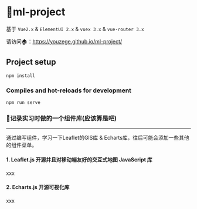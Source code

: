 # 🤺ml-project

基于 `Vue2.x` & `ElementUI 2.x` & `vuex 3.x` & `vue-router 3.x`



请访问🏠：https://youzege.github.io/ml-project/



## Project setup

```
npm install
```

### Compiles and hot-reloads for development
```
npm run serve
```



### 🚦记录实习时做的一个组件库(应该算是吧)

------



通过编写组件，学习一下Leaflet的GIS库 & Echarts库，往后可能会添加一些其他的组件菜单。



#### 1. Leaflet.js 开源并且对移动端友好的交互式地图 JavaScript 库

xxx

#### 2. Echarts.js 开源可视化库

xxx
